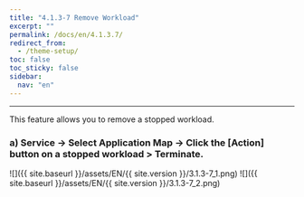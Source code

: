 ```yaml
---
title: "4.1.3-7 Remove Workload"
excerpt: ""
permalink: /docs/en/4.1.3.7/
redirect_from:
  - /theme-setup/
toc: false
toc_sticky: false
sidebar:
  nav: "en"
---
```



---

This feature allows you to remove a stopped workload.

### a\) Service → Select Application Map → Click the [Action] button on a stopped workload > Terminate.
![]({{ site.baseurl }}/assets/EN/{{ site.version }}/3.1.3-7_1.png)
![]({{ site.baseurl }}/assets/EN/{{ site.version }}/3.1.3-7_2.png)
